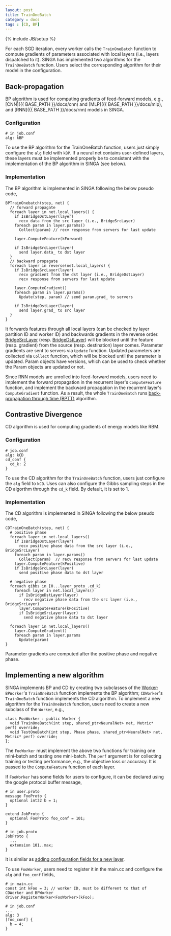 ```yaml
---
layout: post
title: TrainOneBatch
category : docs
tags : [CD, BP]
---
```

{% include JB/setup %}

For each SGD iteration, every worker calls the `TrainOneBatch` function to
compute gradients of parameters associated with local layers (i.e., layers
dispatched to it).  SINGA has implemented two algorithms for the
`TrainOneBatch` function. Users select the corresponding algorithm for
their model in the configuration.

## Back-propagation

BP algorithm is used for computing gradients of feed-forward models, e.g.,
[CNN]({{ BASE_PATH }}/docs/cnn) and [MLP]({{ BASE_PATH }}/docs/mlp), and
[RNN]({{ BASE_PATH }}/docs/rnn) models in SINGA.

### Configuration

    # in job.conf
    alg: kBP

To use the BP algorithm for the TrainOneBatch function, users just simply
configure the `alg` field with `kBP`. If a neural net contains user-defined
layers, these layers must be implemented properly be to consistent with the
implementation of the BP algorithm in SINGA (see below).

### Implementation

The BP algorithm is implemented in SINGA following the below pseudo code,

    BPTrainOnebatch(step, net) {
      // forward propagate
      foreach layer in net.local_layers() {
        if IsBridgeDstLayer(layer)
          recv data from the src layer (i.e., BridgeSrcLayer)
        foreach param in layer.params()
          Collect(param) // recv response from servers for last update

        layer.ComputeFeature(kForward)

        if IsBridgeSrcLayer(layer)
          send layer.data_ to dst layer
      }
      // backward propagate
      foreach layer in reverse(net.local_layers) {
        if IsBridgeSrcLayer(layer)
          recv gradient from the dst layer (i.e., BridgeDstLayer)
          recv response from servers for last update

        layer.ComputeGradient()
        foreach param in layer.params()
          Update(step, param) // send param.grad_ to servers

        if IsBridgeDstLayer(layer)
          send layer.grad_ to src layer
      }
    }


It forwards features through all local layers (can be checked by layer
partition ID and worker ID) and backwards gradients in the reverse order.
[BridgeSrcLayer]() (resp. [BridgeDstLayer]()) will be blocked until the feature (resp.
gradient) from the source (resp. destination) layer comes. Parameter gradients
are sent to servers via `Update` function. Updated parameters are collected via
`Collect` function, which will be blocked until the parameter is updated. Param
objects have versions, which can be used to check whether the Param objects are
updated or not.

Since RNN models are unrolled into feed-forward models, users need to implement
the forward propagation in the recurrent layer's `ComputeFeature` function,
and implement the backward propagation in the recurrent layer's `ComputeGradient`
function. As a result, the whole `TrainOneBatch` runs
[back-propagation through time (BPTT)]()  algorithm.

## Contrastive Divergence

CD algorithm is used for computing gradients of energy models like RBM.

### Configuration

    # job.conf
    alg: kCD
    cd_conf {
      cd_k: 2
    }

To use the CD algorithm for the `TrainOneBatch` function, users just configure
the `alg` field to `kCD`. Uses can also configure the Gibbs sampling steps in
the CD algorthm through the `cd_k` field. By default, it is set to 1.

### Implementation

The CD algorithm is implemented in SINGA following the below pseudo code,

    CDTrainOneBatch(step, net) {
      # positive phase
      foreach layer in net.local_layers()
        if IsBridgeDstLayer(layer)
          recv positive phase data from the src layer (i.e., BridgeSrcLayer)
        foreach param in layer.params()
          Collect(param)  // recv response from servers for last update
        layer.ComputeFeature(kPositive)
        if IsBridgeSrcLayer(layer)
          send positive phase data to dst layer

      # negative phase
      foreach gibbs in [0...layer_proto_.cd_k]
        foreach layer in net.local_layers()
          if IsBridgeDstLayer(layer)
            recv negative phase data from the src layer (i.e., BridgeSrcLayer)
          layer.ComputeFeature(kPositive)
          if IsBridgeSrcLayer(layer)
            send negative phase data to dst layer

      foreach layer in net.local_layers()
        layer.ComputeGradient()
        foreach param in layer.params
          Update(param)
    }

Parameter gradients are computed after the positive
phase and negative phase.

## Implementing a new algorithm

SINGA implements BP and CD by creating two subclasses of
the [Worker](): `BPWorker`'s `TrainOneBatch` function implements the BP
algorithm; `CDWorker`'s `TrainOneBatch` function implements the CD
algorithm. To implement a new algorithm for the `TrainOneBatch` function, users
need to create a new subclass of the `Worker`, e.g.,

    class FooWorker : public Worker {
      void TrainOneBatch(int step, shared_ptr<NeuralNet> net, Metric* perf) override;
      void TestOneBatch(int step, Phase phase, shared_ptr<NeuralNet> net, Metric* perf) override;
    };

The `FooWorker` must implement the above two functions for training one
mini-batch and testing one mini-batch. The `perf` argument is for collecting
training or testing performance, e.g., the objective loss or accuracy. It is
passed to the `ComputeFeature` function of each layer.

If `FooWorker` has some fields for users to configure, it can be declared using
the google protocol buffer message,

    # in user.proto
    message FooProto {
      optional int32 b = 1;
    }

    extend JobProto {
      optional FooProto foo_conf = 101;
    }

    # in job.proto
    JobProto {
      ...
      extension 101..max;
    }

It is similar as [adding configuration fields for a new layer]().


To use `FooWorker`, users need to register it in the main.cc and configure the
`alg` and `foo_conf` fields,

    # in main.cc
    const int kFoo = 3; // worker ID, must be different to that of CDWorker and BPWorker
    driver.RegisterWorker<FooWorker>(kFoo);

    # in job.conf
    ...
    alg: 3
    [foo_conf] {
      b = 4;
    }
